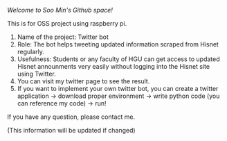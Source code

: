 *Welcome to Soo Min's Github space!*

This is for OSS project using raspberry pi.

1. Name of the project: Twitter bot
2. Role: The bot helps tweeting updated information scraped from Hisnet regularly.
3. Usefulness: Students or any faculty of HGU can get access to updated Hisnet announments very easily without logging into the Hisnet site using Twitter.
4. You can visit my twitter page to see the result.
5. If you want to implement your own twitter bot, you can create a twitter application -> download proper environment -> write python code (you can reference my code) -> run!

If you have any question, please contact me.

(This information will be updated if changed)
